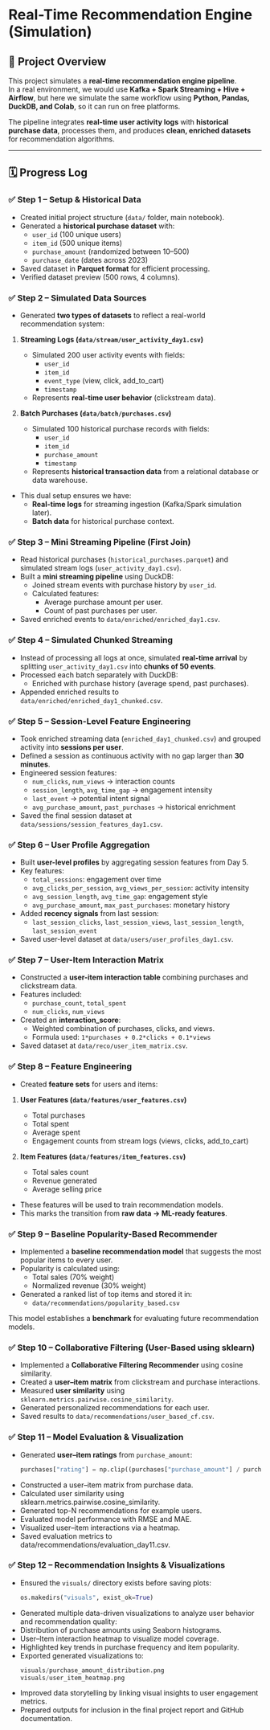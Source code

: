 # Real-Time Recommendation Engine (Simulation)

## 📌 Project Overview
This project simulates a **real-time recommendation engine pipeline**.  
In a real environment, we would use **Kafka + Spark Streaming + Hive + Airflow**, but here we simulate the same workflow using **Python, Pandas, DuckDB, and Colab**, so it can run on free platforms.

The pipeline integrates **real-time user activity logs** with **historical purchase data**, processes them, and produces **clean, enriched datasets** for recommendation algorithms.

---

## 🗓️ Progress Log

### ✅ Step 1 – Setup & Historical Data
- Created initial project structure (`data/` folder, main notebook).  
- Generated a **historical purchase dataset** with:
  - `user_id` (100 unique users)  
  - `item_id` (500 unique items)  
  - `purchase_amount` (randomized between $10–$500)  
  - `purchase_date` (dates across 2023)  
- Saved dataset in **Parquet format** for efficient processing.  
- Verified dataset preview (500 rows, 4 columns).

### ✅ Step 2 – Simulated Data Sources
- Generated **two types of datasets** to reflect a real-world recommendation system:

1. **Streaming Logs (`data/stream/user_activity_day1.csv`)**
   - Simulated 200 user activity events with fields:
     - `user_id`
     - `item_id`
     - `event_type` (view, click, add_to_cart)
     - `timestamp`
   - Represents **real-time user behavior** (clickstream data).

2. **Batch Purchases (`data/batch/purchases.csv`)**
   - Simulated 100 historical purchase records with fields:
     - `user_id`
     - `item_id`
     - `purchase_amount`
     - `timestamp`
   - Represents **historical transaction data** from a relational database or data warehouse.

- This dual setup ensures we have:
  - **Real-time logs** for streaming ingestion (Kafka/Spark simulation later).
  - **Batch data** for historical purchase context.

### ✅ Step 3 – Mini Streaming Pipeline (First Join)
- Read historical purchases (`historical_purchases.parquet`) and simulated stream logs (`user_activity_day1.csv`).
- Built a **mini streaming pipeline** using DuckDB:
  - Joined stream events with purchase history by `user_id`.
  - Calculated features:
    - Average purchase amount per user.
    - Count of past purchases per user.
- Saved enriched events to `data/enriched/enriched_day1.csv`.

### ✅ Step 4 – Simulated Chunked Streaming
- Instead of processing all logs at once, simulated **real-time arrival** by splitting `user_activity_day1.csv` into **chunks of 50 events**.
- Processed each batch separately with DuckDB:
  - Enriched with purchase history (average spend, past purchases).
- Appended enriched results to `data/enriched/enriched_day1_chunked.csv`.

### ✅ Step 5 – Session-Level Feature Engineering
- Took enriched streaming data (`enriched_day1_chunked.csv`) and grouped activity into **sessions per user**.
- Defined a session as continuous activity with no gap larger than **30 minutes**.
- Engineered session features:
  - `num_clicks`, `num_views` → interaction counts
  - `session_length`, `avg_time_gap` → engagement intensity
  - `last_event` → potential intent signal
  - `avg_purchase_amount`, `past_purchases` → historical enrichment
- Saved the final session dataset at `data/sessions/session_features_day1.csv`.

### ✅ Step 6 – User Profile Aggregation
- Built **user-level profiles** by aggregating session features from Day 5.
- Key features:
  - `total_sessions`: engagement over time
  - `avg_clicks_per_session`, `avg_views_per_session`: activity intensity
  - `avg_session_length`, `avg_time_gap`: engagement style
  - `avg_purchase_amount`, `max_past_purchases`: monetary history
- Added **recency signals** from last session:
  - `last_session_clicks`, `last_session_views`, `last_session_length`, `last_session_event`
- Saved user-level dataset at `data/users/user_profiles_day1.csv`.

### ✅ Step 7 – User-Item Interaction Matrix
- Constructed a **user-item interaction table** combining purchases and clickstream data.
- Features included:
  - `purchase_count`, `total_spent`
  - `num_clicks`, `num_views`
- Created an **interaction_score**:
  - Weighted combination of purchases, clicks, and views.
  - Formula used: `1*purchases + 0.2*clicks + 0.1*views`
- Saved dataset at `data/reco/user_item_matrix.csv`.

### ✅ Step 8 – Feature Engineering
- Created **feature sets** for users and items:
  
1. **User Features (`data/features/user_features.csv`)**
   - Total purchases
   - Total spent
   - Average spent
   - Engagement counts from stream logs (views, clicks, add_to_cart)

2. **Item Features (`data/features/item_features.csv`)**
   - Total sales count
   - Revenue generated
   - Average selling price

- These features will be used to train recommendation models.
- This marks the transition from **raw data → ML-ready features**.

### ✅ Step 9 – Baseline Popularity-Based Recommender
- Implemented a **baseline recommendation model** that suggests the most popular items to every user.
- Popularity is calculated using:
  - Total sales (70% weight)
  - Normalized revenue (30% weight)
- Generated a ranked list of top items and stored it in:
  - `data/recommendations/popularity_based.csv`

This model establishes a **benchmark** for evaluating future recommendation models.

### ✅ Step 10 – Collaborative Filtering (User-Based using sklearn)
- Implemented a **Collaborative Filtering Recommender** using cosine similarity.
- Created a **user–item matrix** from clickstream and purchase interactions.
- Measured **user similarity** using `sklearn.metrics.pairwise.cosine_similarity`.
- Generated personalized recommendations for each user.
- Saved results to `data/recommendations/user_based_cf.csv`.

### ✅ Step 11 – Model Evaluation & Visualization
- Generated **user–item ratings** from `purchase_amount`:
  ```python
  purchases["rating"] = np.clip((purchases["purchase_amount"] / purchases["purchase_amount"].max()) * 5, 1, 5)
- Constructed a user–item matrix from purchase data.
- Calculated user similarity using sklearn.metrics.pairwise.cosine_similarity.
- Generated top-N recommendations for example users.
- Evaluated model performance with RMSE and MAE.
- Visualized user–item interactions via a heatmap.
- Saved evaluation metrics to data/recommendations/evaluation_day11.csv.

### ✅ Step 12 – Recommendation Insights & Visualizations
- Ensured the `visuals/` directory exists before saving plots:
  ```python
  os.makedirs("visuals", exist_ok=True)
- Generated multiple data-driven visualizations to analyze user behavior and recommendation quality:
- Distribution of purchase amounts using Seaborn histograms.
- User–Item interaction heatmap to visualize model coverage.
- Highlighted key trends in purchase frequency and item popularity.
- Exported generated visualizations to:
  ```python
  visuals/purchase_amount_distribution.png  
  visuals/user_item_heatmap.png
- Improved data storytelling by linking visual insights to user engagement metrics.
- Prepared outputs for inclusion in the final project report and GitHub documentation.










